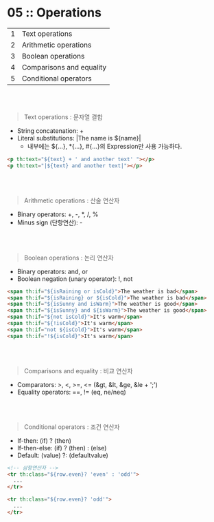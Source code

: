 05 :: Operations
===

|||
|---|:---|
|1|Text operations
|2|Arithmetic operations
|3|Boolean operations
|4|Comparisons and equality
|5|Conditional operators

<br/>
<br/>

> Text operations : 문자열 결합

- String concatenation: +
- Literal substitutions: |The name is ${name}|
  - 내부에는 ${...}, *{...}, #{...}의 Expression만 사용 가능하다.

```html
<p th:text="${text} + ' and another text' "></p>
<p th:text="|${text} and another text|"></p>
```

<br/>
<br/>

> Arithmetic operations : 산술 연산자

- Binary operators: +, -, *, /, %
- Minus sign (단항연산): -

<br/>
<br/>

> Boolean operations : 논리 연산자
  
- Binary operators: and, or
- Boolean negation (unary operator): !, not

```html
<span th:if="${isRaining or isCold}">The weather is bad</span>
<span th:if="${isRaining} or ${isCold}">The weather is bad</span>
<span th:if="${isSunny and isWarm}">The weather is good</span>
<span th:if="${isSunny} and ${isWarm}">The weather is good</span>
<span th:if="${not isCold}">It's warm</span>
<span th:if="${!isCold}">It's warm</span>
<span th:if="not ${isCold}">It's warm</span>
<span th:if="!${isCold}">It's warm</span>
```

<br/>
<br/>

> Comparisons and equality : 비교 연산자

- Comparators: >, <, >=, <= (&gt, &lt, &ge, &le + ';')
- Equality operators: ==, != (eq, ne/neq)

<br/>
<br/>

> Conditional operators : 조건 연산자

- If-then: (if) ? (then)
- If-then-else: (if) ? (then) : (else)
- Default: (value) ?: (defaultvalue)

```html
<!-- 삼항연산자 -->
<tr th:class="${row.even}? 'even' : 'odd'">
  ...
</tr>

<tr th:class="${row.even}? 'odd'">
  ...
</tr>
```
